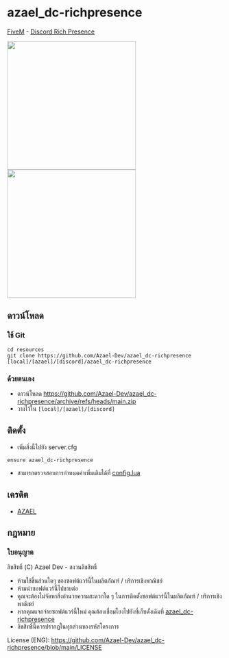 # azael_dc-richpresence
[FiveM](https://fivem.net/) - [Discord Rich Presence](https://discord.com/rich-presence)

<img src="https://i.imgur.com/Cgvn2pq.png" width="300"/>

<img src="https://i.imgur.com/V6UyFI6.png" width="300"/>

## ดาวน์โหลด

### ใช้ Git
```
cd resources
git clone https://github.com/Azael-Dev/azael_dc-richpresence [local]/[azael]/[discord]/azael_dc-richpresence
```

### ด้วยตนเอง
- ดาวน์โหลด https://github.com/Azael-Dev/azael_dc-richpresence/archive/refs/heads/main.zip
- วางไว้ใน `[local]/[azael]/[discord]`

## ติดตั้ง
- เพิ่มสิ่งนี้ไปยัง server.cfg

```
ensure azael_dc-richpresence
```

- สามารถตรวจสอบการกำหนดค่าเพิ่มเติมได้ที่ [config.lua](https://github.com/Azael-Dev/azael_dc-richpresence/blob/main/config.lua)

## เครดิต
- [AZAEL](https://discord.gg/Ca5W62f)

## กฎหมาย
### ใบอนุญาต

ลิขสิทธิ์ (C) Azael Dev - สงวนลิขสิทธิ์

- ห้ามใช้ชิ้นส่วนใดๆ ของซอฟต์แวร์นี้ในผลิตภัณฑ์ / บริการเชิงพาณิชย์
- ห้ามนำซอฟต์แวร์นี้ไปขายต่อ
- คุณจะต้องไม่จัดหาสิ่งอำนวยความสะดวกใด ๆ ในการติดตั้งซอฟต์แวร์นี้ในผลิตภัณฑ์ / บริการเชิงพาณิชย์
- หากคุณแจกจ่ายซอฟต์แวร์นี้ใหม่ คุณต้องเชื่อมโยงไปยังที่เก็บดั้งเดิมที่ [azael_dc-richpresence](https://github.com/Azael-Dev/azael_dc-richpresence)
- ลิขสิทธิ์นี้ควรปรากฏในทุกส่วนของรหัสโครงการ

License (ENG): https://github.com/Azael-Dev/azael_dc-richpresence/blob/main/LICENSE

